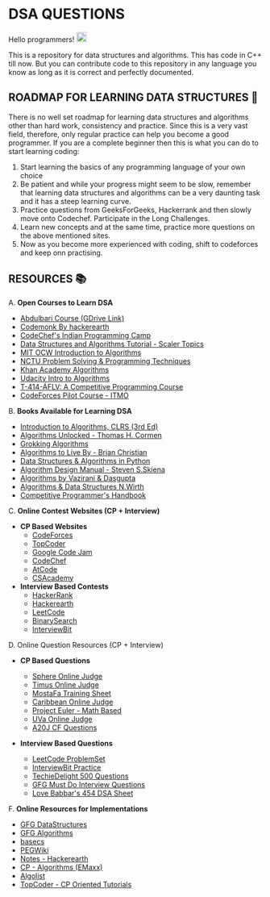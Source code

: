 # DSA QUESTIONS

Hello programmers! <img src="https://user-images.githubusercontent.com/1303154/88677602-1635ba80-d120-11ea-84d8-d263ba5fc3c0.gif" width="20px" alt="hi">

This is a repository for data structures and algorithms. This has code in C++ till now. But you can contribute code to this repository in any language you know as long as it is correct and perfectly documented.

## ROADMAP FOR LEARNING DATA STRUCTURES 🤔

There is no well set roadmap for learning data structures and algorithms other than hard work, consistency and practice. Since this is a very vast field, therefore, only regular practice can help you become a good programmer.
If you are a complete beginner then this is what you can do to start learning coding:

1. Start learning the basics of any programming language of your own choice
2. Be patient and while your progress might seem to be slow, remember that learning data structures and algorithms can be a very daunting task and it has a steep learning curve.
3. Practice questions from GeeksForGeeks, Hackerrank and then slowly move onto Codechef. Participate in the Long Challenges.
4. Learn new concepts and at the same time, practice more questions on the above mentioned sites.
5. Now as you become more experienced with coding, shift to codeforces and keep onn practising.

## RESOURCES 📚

A. **Open Courses to Learn DSA**

- [Abdulbari Course (GDrive Link)](https://drive.google.com/drive/u/0/folders/1szZmcER2CjAFbcqCLitTn_4nyv0wxUjn?sort=13&direction=a)
- [Codemonk By hackerearth](https://www.hackerearth.com/practice/codemonk/)
- [CodeChef's Indian Programming Camp](https://www.youtube.com/playlist?list=PLi0ZM-RCX5nsTc2Z6woHr5qoF6n3b-thO)
- [Data Structures and Algorithms Tutorial - Scaler Topics](https://www.scaler.com/topics/data-structures/)
- [MIT OCW Introduction to Algorithms](https://ocw.mit.edu/courses/electrical-engineering-and-computer-science/6-046j-introduction-to-algorithms-sma-5503-fall-2005/)
- [NCTU Problem Solving & Programming Techniques](https://sites.google.com/site/mzshieh/courses/problem-solving-and-programming-techniques-spring-2014)
- [Khan Academy Algorithms](https://www.khanacademy.org/computing/computer-science/algorithms)
- [Udacity Intro to Algorithms](https://www.udacity.com/course/intro-to-algorithms--cs215)
- [T-414-ÁFLV: A Competitive Programming Course](https://algo.is/competitive-programming-course/)
- [CodeForces Pilot Course - ITMO](https://codeforces.com/edu/courses)

B. **Books Available for Learning DSA**

- [Introduction to Algorithms, CLRS (3rd Ed)](https://github.com/RbkGh/Free-Algorithm-Books/raw/master/book/Introduction%20to%20Algorithms%20-%20Third%20Edition.pdf)
- [Algorithms Unlocked - Thomas H. Cormen](https://github.com/RbkGh/Free-Algorithm-Books/raw/master/book/Algorithms%20Unlocked%20-%20Thomas%20H.%20Cormen.epub)
- [Grokking Algorithms](https://github.com/RbkGh/Free-Algorithm-Books/raw/master/book/Grokking%20Algorithms%20-%20An%20illustrated%20guide%20for%20programmers%20and%20other%20curious%20people.pdf)
- [Algorithms to Live By - Brian Christian](https://github.com/RbkGh/Free-Algorithm-Books/raw/master/book/Algorithms%20to%20Live%20By%20-%20Brian%20Christian.epub)
- [Data Structures & Algorithms in Python](https://github.com/RbkGh/Free-Algorithm-Books/raw/master/book/Data%20Structures%20%26%20Algorithms%20in%20Python.pdf)
- [Algorithm Design Manual - Steven S.Skiena](https://mimoza.marmara.edu.tr/~msakalli/cse706_12/SkienaTheAlgorithmDesignManual.pdf)
- [Algorithms by Vazirani & Dasgupta](https://github.com/aforarup/interview/raw/master/Data%20Structures%20and%20Algorithm/Algorithm%20Books/Algorithms%20by%20Vazirani%20and%20Dasgupta.pdf)
- [Algorithms & Data Structures N.Wirth](https://github.com/aforarup/interview/raw/master/Data%20Structures%20and%20Algorithm/Algorithm%20Books/Algorithms%20and%20Data%20Structures%20-%20Thin%20Book-%20Niklaus%20Wirth.pdf)
- [Competitive Programmer's Handbook](https://cses.fi/book/index.php)

C. **Online Contest Websites (CP + Interview)**
- **CP Based Websites**
    - [CodeForces](https://codeforces.com/)
    - [TopCoder](https://www.topcoder.com/)
    - [Google Code Jam](https://code.google.com/codejam/)
    - [CodeChef](https://www.codechef.com/)
    - [AtCode](https://atcoder.jp/)
    - [CSAcademy](https://csacademy.com/contests/)
- **Interview Based Contests**
    - [HackerRank](https://www.hackerrank.com/)
    - [Hackerearth](https://www.hackerearth.com/)
    - [LeetCode](https://leetcode.com/contest/)
    - [BinarySearch](https://binarysearch.com/)
    - [InterviewBit](https://www.interviewbit.com/contests/)

D. Online Question Resources (CP + Interview)

- **CP Based Questions**
    - [Sphere Online Judge](https://www.spoj.com/problems/classical/)
    - [Timus Online Judge](http://acm.timus.ru/)
    - [MostaFa Training Sheet](https://docs.google.com/spreadsheets/d/1iJZWP2nS_OB3kCTjq8L6TrJJ4o-5lhxDOyTaocSYc-k/edit#gid=84654839)
    - [Caribbean Online Judge](http://coj.uci.cu/index.xhtml)
    - [Project Euler - Math Based](https://projecteuler.net/)
    - [UVa Online Judge](https://uva.onlinejudge.org/)
    - [A20J CF Questions](https://a2oj.com/Categories.jsp)

- **Interview Based Questions**
    - [LeetCode ProblemSet](https://leetcode.com/problemset/all/)
    - [InterviewBit Practice](https://www.interviewbit.com/courses/programming/)
    - [TechieDelight 500 Questions](https://www.techiedelight.com/data-structures-and-algorithms-problems/)
    - [GFG Must Do Interview Questions](https://www.geeksforgeeks.org/must-do-coding-questions-for-companies-like-amazon-microsoft-adobe/)
    - [Love Babbar's 454 DSA Sheet](https://drive.google.com/file/d/1FMdN_OCfOI0iAeDlqswCiC2DZzD4nPsb/view)

F. **Online Resources for Implementations**

- [GFG DataStructures](https://www.geeksforgeeks.org/data-structures/)
- [GFG Algorithms](https://www.geeksforgeeks.org/fundamentals-of-algorithms/)
- [basecs](https://medium.com/basecs)
- [PEGWiki](http://wcipeg.com/wiki/Special:AllPages)
- [Notes - Hackerearth](https://www.hackerearth.com/practice/notes/trending/)
- [CP - Algorithms (EMaxx)](https://cp-algorithms.com/)
- [Algolist](http://algolist.manual.ru/)
- [TopCoder - CP Oriented Tutorials](https://www.topcoder.com/thrive/tracks?track=Competitive%20Programming)


